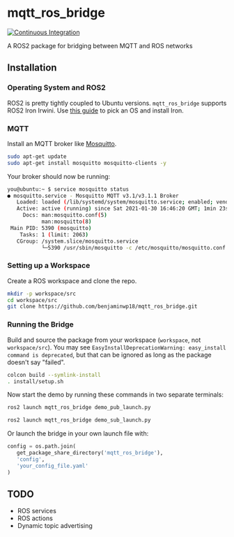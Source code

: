 # mqtt_ros_bridge

[![Continuous Integration](https://github.com/benjaminwp18/mqtt_ros_bridge/actions/workflows/industrial_ci_action.yml/badge.svg)](https://github.com/benjaminwp18/mqtt_ros_bridge/actions/workflows/industrial_ci_action.yml)

A ROS2 package for bridging between MQTT and ROS networks

## Installation
### Operating System and ROS2
ROS2 is pretty tightly coupled to Ubuntu versions. `mqtt_ros_bridge` supports ROS2 Iron Irwini. Use [this guide](https://docs.ros.org/en/iron/Installation.html) to pick an OS and install Iron.

### MQTT
Install an MQTT broker like [Mosquitto](https://mosquitto.org/).

```bash
sudo apt-get update
sudo apt-get install mosquitto mosquitto-clients -y
```

Your broker should now be running:
```bash
you@ubuntu:~ $ service mosquitto status
● mosquitto.service - Mosquitto MQTT v3.1/v3.1.1 Broker
   Loaded: loaded (/lib/systemd/system/mosquitto.service; enabled; vendor preset
   Active: active (running) since Sat 2021-01-30 16:46:20 GMT; 1min 23s ago
     Docs: man:mosquitto.conf(5)
           man:mosquitto(8)
 Main PID: 5390 (mosquitto)
    Tasks: 1 (limit: 2063)
   CGroup: /system.slice/mosquitto.service
           └─5390 /usr/sbin/mosquitto -c /etc/mosquitto/mosquitto.conf
```

### Setting up a Workspace
Create a ROS workspace and clone the repo.

```bash
mkdir -p workspace/src
cd workspace/src
git clone https://github.com/benjaminwp18/mqtt_ros_bridge.git
```

### Running the Bridge
Build and source the package from your workspace (`workspace`, not `workspace/src`). You may see `EasyInstallDeprecationWarning: easy_install command is deprecated`, but that can be ignored as long as the package doesn't say "failed".

```bash
colcon build --symlink-install
. install/setup.sh
```

Now start the demo by running these commands in two separate terminals:
```bash
ros2 launch mqtt_ros_bridge demo_pub_launch.py
```
```bash
ros2 launch mqtt_ros_bridge demo_sub_launch.py
```

Or launch the bridge in your own launch file with:
```python
config = os.path.join(
   get_package_share_directory('mqtt_ros_bridge'),
   'config',
   'your_config_file.yaml'
)
```


## TODO
 - ROS services
 - ROS actions
 - Dynamic topic advertising
